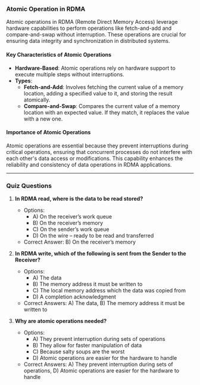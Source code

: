 ### Atomic Operation in RDMA

Atomic operations in RDMA (Remote Direct Memory Access) leverage hardware capabilities to perform operations like fetch-and-add and compare-and-swap without interruption. These operations are crucial for ensuring data integrity and synchronization in distributed systems.

#### Key Characteristics of Atomic Operations

- **Hardware-Based**: Atomic operations rely on hardware support to execute multiple steps without interruptions.
- **Types**:
  - **Fetch-and-Add**: Involves fetching the current value of a memory location, adding a specified value to it, and storing the result atomically.
  - **Compare-and-Swap**: Compares the current value of a memory location with an expected value. If they match, it replaces the value with a new one.

#### Importance of Atomic Operations

Atomic operations are essential because they prevent interruptions during critical operations, ensuring that concurrent processes do not interfere with each other's data access or modifications. This capability enhances the reliability and consistency of data operations in RDMA applications.

---

### Quiz Questions

1. **In RDMA read, where is the data to be read stored?**
   - Options:
     - A) On the receiver’s work queue
     - B) On the receiver’s memory
     - C) On the sender’s work queue
     - D) On the wire – ready to be read and transferred
   - Correct Answer: B) On the receiver’s memory

2. **In RDMA write, which of the following is sent from the Sender to the Receiver?**
   - Options:
     - A) The data
     - B) The memory address it must be written to
     - C) The local memory address which the data was copied from
     - D) A completion acknowledgment
   - Correct Answers: A) The data, B) The memory address it must be written to

3. **Why are atomic operations needed?**
   - Options:
     - A) They prevent interruption during sets of operations
     - B) They allow for faster manipulation of data
     - C) Because salty soups are the worst
     - D) Atomic operations are easier for the hardware to handle
   - Correct Answers: A) They prevent interruption during sets of operations, D) Atomic operations are easier for the hardware to handle